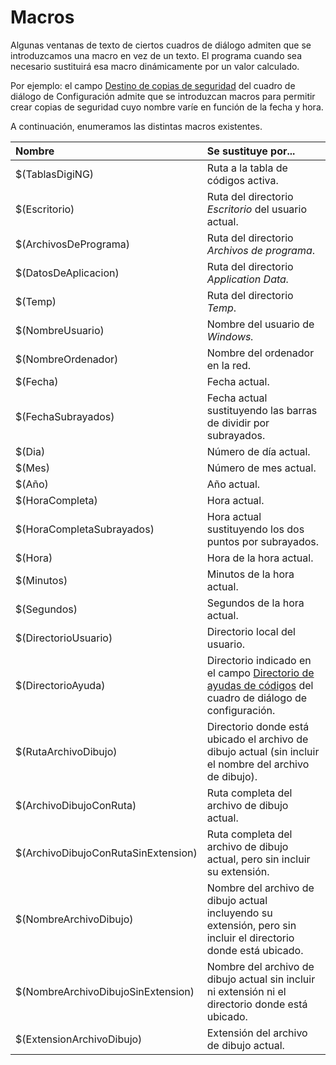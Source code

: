 # Macros

Algunas ventanas de texto de ciertos cuadros de diálogo admiten que se introduzcamos una macro en vez de un texto. El programa cuando sea necesario sustituirá esa macro dinámicamente por un valor calculado.

Por ejemplo: el campo [Destino de copias de seguridad](cuadros-de-dialogo/configuracion/copia-de-seguridad.md#destino-de-copias-de-seguridad) del cuadro de diálogo de Configuración admite que se introduzcan macros para permitir crear copias de seguridad cuyo nombre varíe en función de la fecha y hora.

A continuación, enumeramos las distintas macros existentes.

| Nombre | Se sustituye por... |
| :--- | :--- |
| $\(TablasDigiNG\) | Ruta a la tabla de códigos activa. |
| $\(Escritorio\) | Ruta del directorio _Escritorio_ del usuario actual. |
| $\(ArchivosDePrograma\) | Ruta del directorio _Archivos de programa_. |
| $\(DatosDeAplicacion\) | Ruta del directorio _Application Data._ |
| $\(Temp\) | Ruta del directorio _Temp_. |
| $\(NombreUsuario\) | Nombre del usuario de _Windows._ |
| $\(NombreOrdenador\) | Nombre del ordenador en la red. |
| $\(Fecha\) | Fecha actual. |
| $\(FechaSubrayados\) | Fecha actual sustituyendo las barras de dividir por subrayados. |
| $\(Dia\) | Número de día actual. |
| $\(Mes\) | Número de mes actual. |
| $\(Año\) | Año actual. |
| $\(HoraCompleta\) | Hora actual. |
| $\(HoraCompletaSubrayados\) | Hora actual sustituyendo los dos puntos por subrayados. |
| $\(Hora\) | Hora de la hora actual. |
| $\(Minutos\) | Minutos de la hora actual. |
| $\(Segundos\) | Segundos de la hora actual. |
| $\(DirectorioUsuario\) | Directorio local del usuario. |
| $\(DirectorioAyuda\) | Directorio indicado en el campo [Directorio de ayudas de códigos](cuadros-de-dialogo/configuracion/comunicacion-con-el-usuario.md#directorio-de-ayudas-de-codigos) del cuadro de diálogo de configuración.  |
| $\(RutaArchivoDibujo\) | Directorio donde está ubicado el archivo de dibujo actual \(sin incluir el nombre del archivo de dibujo\). |
| $\(ArchivoDibujoConRuta\) | Ruta completa del archivo de dibujo actual. |
| $\(ArchivoDibujoConRutaSinExtension\) | Ruta completa del archivo de dibujo actual, pero sin incluir su extensión. |
| $\(NombreArchivoDibujo\) | Nombre del archivo de dibujo actual incluyendo su extensión, pero sin incluir el directorio donde está ubicado. |
| $\(NombreArchivoDibujoSinExtension\) | Nombre del archivo de dibujo actual sin incluir ni extensión ni el directorio donde está ubicado. |
| $\(ExtensionArchivoDibujo\) | Extensión del archivo de dibujo actual. |

